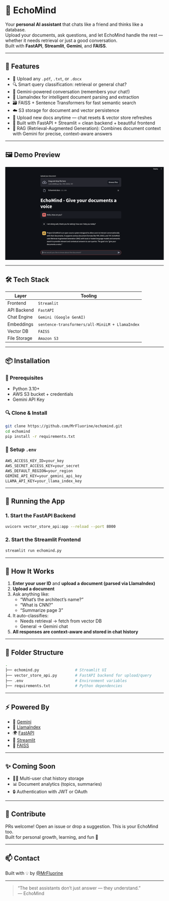 # 🧠 EchoMind

Your **personal AI assistant** that chats like a friend and thinks like a database.  
Upload your documents, ask questions, and let EchoMind handle the rest — whether it needs retrieval or just a good conversation.  
Built with **FastAPI**, **Streamlit**, **Gemini**, and **FAISS**.  

---

## 🚀 Features

- 📄 Upload any `.pdf`, `.txt`, or `.docx`
- 🔍 Smart query classification: retrieval or general chat?
- 🧠 Gemini-powered conversation (remembers your chat!)
- 🦙 LlamaIndex for intelligent document parsing and extraction
- 🗃️ FAISS + Sentence Transformers for fast semantic search
- ☁️ S3 storage for document and vector persistence
- 🔁 Upload new docs anytime — chat resets & vector store refreshes
- 🧰 Built with FastAPI + Streamlit = clean backend + beautiful frontend
- 🤖 RAG (Retrieval-Augmented Generation): Combines document context with Gemini for precise, context-aware answers

---

## 🖼️ Demo Preview

![echomind_ui](https://github.com/MrFluorine/EchoMind/blob/main/assets/demo-preview.png)

---

## 🛠 Tech Stack

| Layer         | Tooling                            |
|---------------|-------------------------------------|
| Frontend      | `Streamlit`                        |
| API Backend   | `FastAPI`                          |
| Chat Engine   | `Gemini (Google GenAI)`        |
| Embeddings    | `sentence-transformers/all-MiniLM + LlamaIndex` |
| Vector DB     | `FAISS`                            |
| File Storage  | `Amazon S3`                        |

---

## 📦 Installation

### 🔧 Prerequisites

- Python 3.10+
- AWS S3 bucket + credentials
- Gemini API Key

### 🔍 Clone & Install

```bash
git clone https://github.com/MrFluorine/echomind.git
cd echomind
pip install -r requirements.txt
```

### 🔐 Setup `.env`

```env
AWS_ACCESS_KEY_ID=your_key
AWS_SECRET_ACCESS_KEY=your_secret
AWS_DEFAULT_REGION=your_region
GEMINI_API_KEY=your_gemini_api_key
LLAMA_API_KEY=your_llama_index_key
```

---

## 🧪 Running the App

### 1. Start the **FastAPI Backend**

```bash
uvicorn vector_store_api:app --reload --port 8000
```

### 2. Start the **Streamlit Frontend**

```bash
streamlit run echomind.py
```

---

## 💬 How It Works

1. **Enter your user ID** and **upload a document (parsed via LlamaIndex)**
2. **Upload a document**
3. Ask anything like:
   - “What’s the architect’s name?”
   - “What is CNN?”
   - “Summarize page 3”
4. It auto-classifies:
   - Needs retrieval → fetch from vector DB
   - General → Gemini chat
5. **All responses are context-aware and stored in chat history**

---

## 📁 Folder Structure

```bash
.
├── echomind.py                # Streamlit UI
├── vector_store_api.py        # FastAPI backend for upload/query
├── .env                       # Environment variables
├── requirements.txt           # Python dependencies
```

---

## ⚡️ Powered By

- 🤖 [Gemini](https://ai.google.dev)
- 🧠 [LlamaIndex](https://llamaindex.ai/)
- 🌍 [FastAPI](https://fastapi.tiangolo.com/)
- 🧩 [Streamlit](https://streamlit.io)
- 🚀 [FAISS](https://github.com/facebookresearch/faiss)

---

## ✨ Coming Soon

- 🧑‍💻 Multi-user chat history storage
- 📊 Document analytics (topics, summaries)
- 🔒 Authentication with JWT or OAuth

---

## 🤝 Contribute

PRs welcome! Open an issue or drop a suggestion. This is your EchoMind too.  
Built for personal growth, learning, and fun 🤍

---

## 📫 Contact

Built with 💡 by [@MrFluorine](https://github.com/MrFluorine)

---

> “The best assistants don’t just answer — they understand.”  
> — EchoMind
